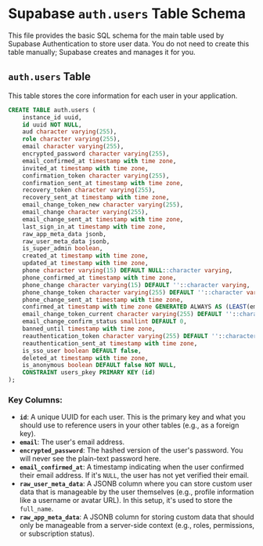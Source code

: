 # Supabase `auth.users` Table Schema

This file provides the basic SQL schema for the main table used by Supabase Authentication to store user data. You do not need to create this table manually; Supabase creates and manages it for you.

## `auth.users` Table

This table stores the core information for each user in your application.

```sql
CREATE TABLE auth.users (
    instance_id uuid,
    id uuid NOT NULL,
    aud character varying(255),
    role character varying(255),
    email character varying(255),
    encrypted_password character varying(255),
    email_confirmed_at timestamp with time zone,
    invited_at timestamp with time zone,
    confirmation_token character varying(255),
    confirmation_sent_at timestamp with time zone,
    recovery_token character varying(255),
    recovery_sent_at timestamp with time zone,
    email_change_token_new character varying(255),
    email_change character varying(255),
    email_change_sent_at timestamp with time zone,
    last_sign_in_at timestamp with time zone,
    raw_app_meta_data jsonb,
    raw_user_meta_data jsonb,
    is_super_admin boolean,
    created_at timestamp with time zone,
    updated_at timestamp with time zone,
    phone character varying(15) DEFAULT NULL::character varying,
    phone_confirmed_at timestamp with time zone,
    phone_change character varying(15) DEFAULT ''::character varying,
    phone_change_token character varying(255) DEFAULT ''::character varying,
    phone_change_sent_at timestamp with time zone,
    confirmed_at timestamp with time zone GENERATED ALWAYS AS (LEAST(email_confirmed_at, phone_confirmed_at)) STORED,
    email_change_token_current character varying(255) DEFAULT ''::character varying,
    email_change_confirm_status smallint DEFAULT 0,
    banned_until timestamp with time zone,
    reauthentication_token character varying(255) DEFAULT ''::character varying,
    reauthentication_sent_at timestamp with time zone,
    is_sso_user boolean DEFAULT false,
    deleted_at timestamp with time zone,
    is_anonymous boolean DEFAULT false NOT NULL,
    CONSTRAINT users_pkey PRIMARY KEY (id)
);
```

### Key Columns:

*   **`id`**: A unique UUID for each user. This is the primary key and what you should use to reference users in your other tables (e.g., as a foreign key).
*   **`email`**: The user's email address.
*   **`encrypted_password`**: The hashed version of the user's password. You will never see the plain-text password here.
*   **`email_confirmed_at`**: A timestamp indicating when the user confirmed their email address. If it's `NULL`, the user has not yet verified their email.
*   **`raw_user_meta_data`**: A JSONB column where you can store custom user data that is manageable by the user themselves (e.g., profile information like a username or avatar URL). In this setup, it's used to store the `full_name`.
*   **`raw_app_meta_data`**: A JSONB column for storing custom data that should only be manageable from a server-side context (e.g., roles, permissions, or subscription status).
